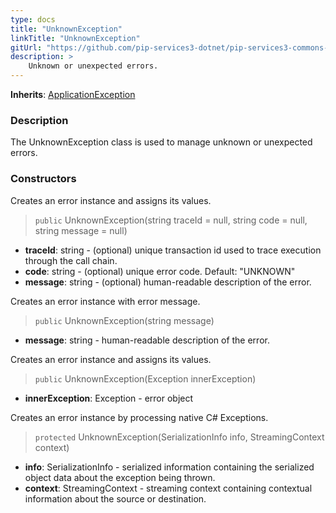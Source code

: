 ```yaml
---
type: docs
title: "UnknownException"
linkTitle: "UnknownException"
gitUrl: "https://github.com/pip-services3-dotnet/pip-services3-commons-dotnet"
description: >
    Unknown or unexpected errors.
---
```


**Inherits**: [ApplicationException](../application_exception)

### Description

The UnknownException class is used to manage unknown or unexpected errors.

### Constructors
Creates an error instance and assigns its values.

> `public` UnknownException(string traceId = null, string code = null, string message = null)

- **traceId**: string - (optional) unique transaction id used to trace execution through the call chain.
- **code**: string - (optional) unique error code. Default: "UNKNOWN"
- **message**: string - (optional) human-readable description of the error.


Creates an error instance with error message.

> `public` UnknownException(string message)

- **message**: string - human-readable description of the error.


Creates an error instance and assigns its values.

> `public` UnknownException(Exception innerException)

- **innerException**: Exception - error object


Creates an error instance by processing native C# Exceptions.

> `protected` UnknownException(SerializationInfo info, StreamingContext context)

- **info**: SerializationInfo - serialized information containing the serialized object data about the exception being thrown.
- **context**: StreamingContext - streaming context containing contextual information about the source or destination.

